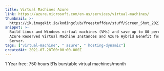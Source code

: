 ```yaml
---
title: Virtual Machines Azure
link: https://azure.microsoft.com/en-us/services/virtual-machines/
thumbnail: >-
  https://ik.imagekit.io/kodingclub/freestuffdev/stuff/Screen_Shot_2021-07-28_at_8.21.12_AM_m43w9t2bn.png?updatedAt=1627431721129
snippet: >-
  Build Linux and Windows virtual machines (VMs) and save up to 80 percent with
  Azure Reserved Virtual Machine Instances and Azure Hybrid Benefit for Windows
  Server.
tags: ["virtual-machine", " azure", " hosting-dynamic"]
createdAt: 2021-07-28T00:00:00.000Z
---
```

1 Year free: 750 hours B1s burstable virtual machines/month